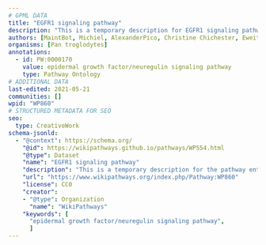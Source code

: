 ```yaml
---
# GPML DATA
title: "EGFR1 signaling pathway"
description: "This is a temporary description for EGFR1 signaling pathway"
authors: [MaintBot, Michiel, AlexanderPico, Christine Chichester, Eweitz]
organisms: [Pan troglodytes]
annotations:
  - id: PW:0000170
    value: epidermal growth factor/neuregulin signaling pathway
    type: Pathway Ontology
# ADDITIONAL DATA
last-edited: 2021-05-21
communities: []
wpid: "WP860"
# STRUCTURED METADATA FOR SEO
seo:
  type: CreativeWork
schema-jsonld:
  - "@context": https://schema.org/
    "@id": https://wikipathways.github.io/pathways/WP554.html
    "@type": Dataset
    "name": "EGFR1 signaling pathway"
    "description": "This is a temporary description for the pathway entitled: EGFR1 signaling pathway"
    "url": "https://www.wikipathways.org/index.php/Pathway:WP860"
    "license": CC0
    "creator":
    - "@type": Organization
      "name": "WikiPathways"
    "keywords": [
      "epidermal growth factor/neuregulin signaling pathway",
      ]
---
```

